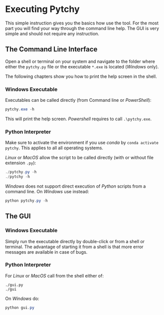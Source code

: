 # Executing Pytchy

This simple instruction gives you the basics how use the tool.
For the most part you will find your way through the command line help.
The GUI is very simple and should not require any instruction.

## The Command Line Interface

Open a shell or terminal on your system and navigate to the folder
where either the `pytchy.py` file or the executable `*.exe` is 
located (_Windows_ only).

The following chapters show you how to print the help screen 
in the shell.

### Windows Executable
Executables can be called directly (from Command line or _PowerShell_):
```powershell
pytchy.exe -h
```
This will print the help screen.
_Powershell_ requires to call `.\pytchy.exe`.

### Python Interpreter
Make sure to activate the environment if you use _conda_ by `conda activate pytchy`.
This applies to all all operating systems.

*Linux* or *MacOS* allow the script to be called directly (with or without file extension `.py`):
```powershell
./pytchy.py -h
./pytchy -h
```

_Windows_ does not support direct execution of *Python* scripts 
from a command line. 
On *Windows* use instead:
```powershell
python pytchy.py -h
```

## The GUI
### Windows Executable
Simply run the executable directly by double-click or from a shell or terminal.
The advantage of starting it from a shell is that more error messages are
available in case of bugs.

### Python Interpreter
For *Linux* or *MacOS* call from the shell either of:
```
./gui.py
./gui
```

On *Windows* do:
```powershell
python gui.py
```
